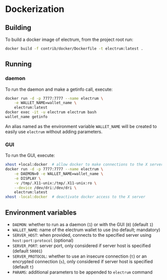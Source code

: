 # Dockerization

## Building

To build a docker image of electrum, from the project root run:
```bash
docker build -f contrib/docker/Dockerfile -t electrum:latest .
```

## Running

### daemon

To run the daemon and make a getinfo call, execute:
```bash
docker run -d -p 7777:7777 --name electrum \
    -e WALLET_NAME=wallet_name \
    electrum:latest
docker exec -it -u electrum electrum bash
wallet_name getinfo
```

An alias named as the environment variable `WALLET_NAME` will be created
to easily use `electrum` without adding parameters.

### GUI

To run the GUI, execute:
```bash
xhost +local:docker  # allow docker to make connections to the X server
docker run -d -p 7777:7777 --name electrum \
    -e DAEMON=0 -e WALLET_NAME=wallet_name \
    -e DISPLAY \
    -v /tmp/.X11-unix:/tmp/.X11-unix:ro \
    --device /dev/dri:/dev/dri \
    electrum:latest
xhost -local:docker  # deactivate docker access to the X server
```

## Environment variables

- `DAEMON`: whether to run as a daemon (`1`) or with the GUI (`0`) (default `1`)
- `WALLET_NAME`: name of the electrum wallet to use (no default; mandatory)
- `SERVER_HOST`: when provided, connects to the specified server using
`host:port:protocol` (optional)
- `SERVER_PORT`: server port, only considered if server host is specified
(default `50001`)
- `SERVER_PROTOCOL`: whether to use an insecure connection (`t`) or an
encrypted connection (`s`), only considered if server host is specified
(default `t`)
- `PARAMS`: additional parameters to be appended to `electrum` command
